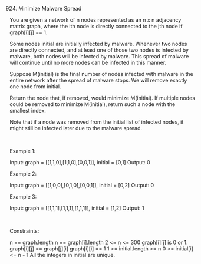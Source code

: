 924. Minimize Malware Spread

You are given a network of n nodes represented as an n x n adjacency matrix graph, where the ith node is directly connected to the jth node if graph[i][j] == 1.

Some nodes initial are initially infected by malware. Whenever two nodes are directly connected, and at least one of those two nodes is infected by malware, both nodes will be infected by malware. This spread of malware will continue until no more nodes can be infected in this manner.

Suppose M(initial) is the final number of nodes infected with malware in the entire network after the spread of malware stops. We will remove exactly one node from initial.

Return the node that, if removed, would minimize M(initial). If multiple nodes could be removed to minimize M(initial), return such a node with the smallest index.

Note that if a node was removed from the initial list of infected nodes, it might still be infected later due to the malware spread.

 

Example 1:

Input: graph = [[1,1,0],[1,1,0],[0,0,1]], initial = [0,1]
Output: 0


Example 2:

Input: graph = [[1,0,0],[0,1,0],[0,0,1]], initial = [0,2]
Output: 0


Example 3:

Input: graph = [[1,1,1],[1,1,1],[1,1,1]], initial = [1,2]
Output: 1


 

Constraints:

n == graph.length
n == graph[i].length
2 <= n <= 300
graph[i][j] is 0 or 1.
graph[i][j] == graph[j][i]
graph[i][i] == 1
1 <= initial.length <= n
0 <= initial[i] <= n - 1
All the integers in initial are unique.